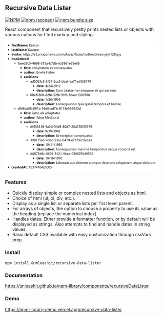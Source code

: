 ## Recursive Data Lister

[![NPM](https://img.shields.io/npm/l/@unleashit/navigation.svg)](https://github.com/unleashit/npm-library/blob/master/LICENSE)
[![npm (scoped)](https://img.shields.io/npm/v/@unleashit/recursive-data-lister.svg)](https://www.npmjs.com/package/@unleashit/recursive-data-lister)
[![npm bundle size](https://img.shields.io/bundlephobia/minzip/@unleashit/recursive-data-lister.svg)](https://bundlephobia.com/result?p=@unleashit/recursive-data-lister)

React component that recursively pretty prints nested lists or objects with various options for html markup and styling.

![recursive data lister component](https://github.com/unleashit/npm-library/raw/master/packages/recursiveDataLister/recursive-data-lister.png)

### Features

- Quickly display simple or complex nested lists and objects as html.
- Choice of html (ul, ol, div, etc.).
- Display as a single list or separate lists per first level parent.
- For arrays of objects, the option to choose a property to use its value as the heading (replace the numerical index).
- Handles dates. Either provide a formatter function, or by default will be displayed as strings. Also attempts to find and handle dates in string values.
- Basic default CSS available with easy customization through cssVars prop.

### Install

```
npm install @unleashit/recursive-data-lister
```

### Documentation

https://unleashit.github.io/npm-library/components/recursiveDataLister

### Demo

https://npm-library-demo.vercel.app/recursive-data-lister
